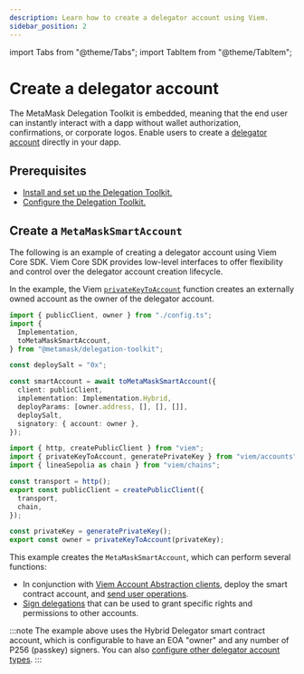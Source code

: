 ```yaml
---
description: Learn how to create a delegator account using Viem.
sidebar_position: 2
---
```


import Tabs from "@theme/Tabs";
import TabItem from "@theme/TabItem";

# Create a delegator account

The MetaMask Delegation Toolkit is embedded, meaning that the end user can instantly interact with a dapp without wallet authorization, confirmations, or corporate logos. Enable users to create a [delegator account](../concepts/delegator-accounts.md) directly in your dapp.

## Prerequisites

- [Install and set up the Delegation Toolkit.](../get-started/install.md)
- [Configure the Delegation Toolkit.](configure.md)

## Create a `MetaMaskSmartAccount`

The following is an example of creating a delegator account using Viem Core SDK.
Viem Core SDK provides low-level interfaces to offer flexibility and control over the delegator
account creation lifecycle.

In the example, the Viem [`privateKeyToAccount`](https://viem.sh/docs/accounts/privateKey.html)
function creates an externally owned account as the owner of the delegator account.

<Tabs>
<TabItem value="example.ts">

```typescript
import { publicClient, owner } from "./config.ts";
import { 
  Implementation, 
  toMetaMaskSmartAccount,
} from "@metamask/delegation-toolkit";

const deploySalt = "0x";

const smartAccount = await toMetaMaskSmartAccount({
  client: publicClient,
  implementation: Implementation.Hybrid,
  deployParams: [owner.address, [], [], []],
  deploySalt,
  signatory: { account: owner },
});
```

</TabItem>

<TabItem value="config.ts">
 
```typescript
import { http, createPublicClient } from "viem";
import { privateKeyToAccount, generatePrivateKey } from "viem/accounts";
import { lineaSepolia as chain } from "viem/chains";

const transport = http(); 
export const publicClient = createPublicClient({ 
  transport, 
  chain, 
});

const privateKey = generatePrivateKey(); 
export const owner = privateKeyToAccount(privateKey);
```

</TabItem>
</Tabs>


This example creates the `MetaMaskSmartAccount`, which can perform several functions:

- In conjunction with [Viem Account Abstraction clients](configure.md), deploy the smart contract account,
  and [send user operations](send-user-operation.md).
- [Sign delegations](create-delegation/index.md) that can be used to grant specific rights and permissions to other accounts.

:::note 
The example above uses the Hybrid Delegator smart contract account, which is configurable to have an EOA "owner" and any number of P256 (passkey) signers.
You can also [configure other delegator account types](configure-delegator-accounts-signers.md).
:::
